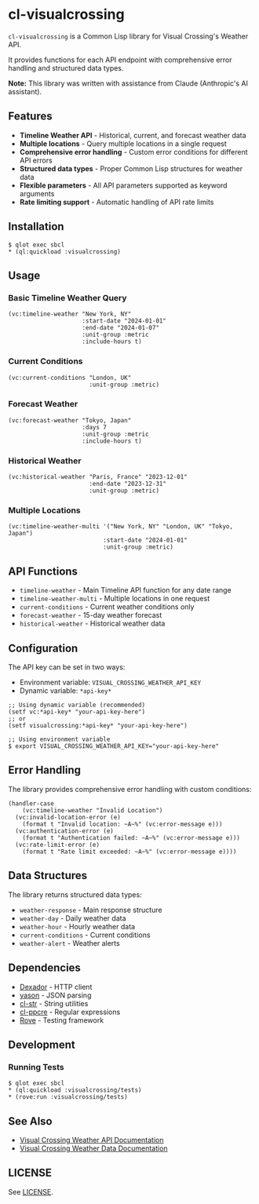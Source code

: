 # cl-visualcrossing

`cl-visualcrossing` is a Common Lisp library for Visual Crossing's Weather API.

It provides functions for each API endpoint with comprehensive error handling and structured data types.

**Note:** This library was written with assistance from Claude (Anthropic's AI assistant).

## Features

* **Timeline Weather API** - Historical, current, and forecast weather data
* **Multiple locations** - Query multiple locations in a single request
* **Comprehensive error handling** - Custom error conditions for different API errors
* **Structured data types** - Proper Common Lisp structures for weather data
* **Flexible parameters** - All API parameters supported as keyword arguments
* **Rate limiting support** - Automatic handling of API rate limits

## Installation

```common-lisp
$ qlot exec sbcl
* (ql:quickload :visualcrossing)
```

## Usage

### Basic Timeline Weather Query

```common-lisp
(vc:timeline-weather "New York, NY"
                     :start-date "2024-01-01"
                     :end-date "2024-01-07"
                     :unit-group :metric
                     :include-hours t)
```

### Current Conditions

```common-lisp
(vc:current-conditions "London, UK"
                       :unit-group :metric)
```

### Forecast Weather

```common-lisp
(vc:forecast-weather "Tokyo, Japan"
                     :days 7
                     :unit-group :metric
                     :include-hours t)
```

### Historical Weather

```common-lisp
(vc:historical-weather "Paris, France" "2023-12-01"
                       :end-date "2023-12-31"
                       :unit-group :metric)
```

### Multiple Locations

```common-lisp
(vc:timeline-weather-multi '("New York, NY" "London, UK" "Tokyo, Japan")
                           :start-date "2024-01-01"
                           :unit-group :metric)
```

## API Functions

* `timeline-weather` - Main Timeline API function for any date range
* `timeline-weather-multi` - Multiple locations in one request
* `current-conditions` - Current weather conditions only
* `forecast-weather` - 15-day weather forecast
* `historical-weather` - Historical weather data

## Configuration

The API key can be set in two ways:

* Environment variable: `VISUAL_CROSSING_WEATHER_API_KEY`
* Dynamic variable: `*api-key*`

```common-lisp
;; Using dynamic variable (recommended)
(setf vc:*api-key* "your-api-key-here")
;; or
(setf visualcrossing:*api-key* "your-api-key-here")

;; Using environment variable
$ export VISUAL_CROSSING_WEATHER_API_KEY="your-api-key-here"
```

## Error Handling

The library provides comprehensive error handling with custom conditions:

```common-lisp
(handler-case
    (vc:timeline-weather "Invalid Location")
  (vc:invalid-location-error (e)
    (format t "Invalid location: ~A~%" (vc:error-message e)))
  (vc:authentication-error (e)
    (format t "Authentication failed: ~A~%" (vc:error-message e)))
  (vc:rate-limit-error (e)
    (format t "Rate limit exceeded: ~A~%" (vc:error-message e))))
```

## Data Structures

The library returns structured data types:

* `weather-response` - Main response structure
* `weather-day` - Daily weather data
* `weather-hour` - Hourly weather data
* `current-conditions` - Current conditions
* `weather-alert` - Weather alerts

## Dependencies

* [Dexador](https://github.com/fukamachi/dexador) - HTTP client
* [yason](https://github.com/phmarek/yason) - JSON parsing
* [cl-str](https://github.com/vindarel/cl-str) - String utilities
* [cl-ppcre](https://github.com/edicl/cl-ppcre) - Regular expressions
* [Rove](https://github.com/fukamachi/rove) - Testing framework

## Development

### Running Tests

```common-lisp
$ qlot exec sbcl
* (ql:quickload :visualcrossing/tests)
* (rove:run :visualcrossing/tests)
```

## See Also

* [Visual Crossing Weather API Documentation](https://www.visualcrossing.com/resources/documentation/weather-api/timeline-weather-api/)
* [Visual Crossing Weather Data Documentation](https://www.visualcrossing.com/resources/documentation/weather-data/weather-data-documentation/)

## LICENSE

See [LICENSE](LICENSE).
